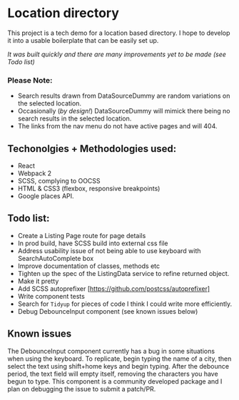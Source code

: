 # Location directory

This project is a tech demo for a location based directory.  I hope to develop it into a usable boilerplate that can be easily set up.

_It was built quickly and there are many improvements yet to be made (see Todo list)_

### Please Note:
* Search results drawn from DataSourceDummy are random variations on the selected location. 
* Occasionally (_by design!_) DataSourceDummy will mimick there being no search results in the selected location.
* The links from the nav menu do not have active pages and will 404.

## Techonolgies + Methodologies used:

* React
* Webpack 2
* SCSS, complying to OOCSS
* HTML & CSS3 (flexbox, responsive breakpoints)
* Google places API.

## Todo list:
* Create a Listing Page route for page details
* In prod build, have SCSS build into external css file
* Address usability issue of not being able to use keyboard with SearchAutoComplete box
* Improve documentation of classes, methods etc
* Tighten up the spec of the ListingData service to refine returned object.
* Make it pretty
* Add SCSS autoprefixer [https://github.com/postcss/autoprefixer]
* Write component tests
* Search for `Tidyup` for pieces of code I think I could write more efficiently.
* Debug DebounceInput component (see known issues below)

## Known issues

The DebounceInput component currently has a bug in some situations when using the keyboard.  To replicate, begin typing the name of a city, then select the text using shift+home keys and begin typing.  After the debounce period, the text field will empty itself, removing the characters you have begun to type.  This component is a community developed package and I plan on debugging the issue to submit a patch/PR.
